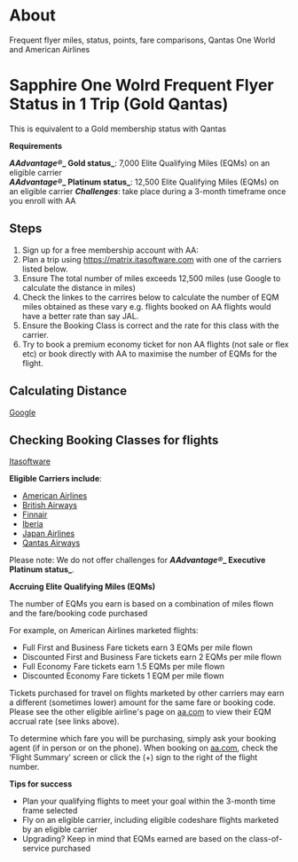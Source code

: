 # About
Frequent flyer miles, status, points, fare comparisons, Qantas One World and American Airlines

# Sapphire One Wolrd Frequent Flyer Status in 1 Trip (Gold Qantas)

This is equivalent to a Gold membership status with Qantas

**Requirements**

**_AAdvantage_****_®_****_ Gold status_**: 7,000 Elite Qualifying Miles (EQMs) on an eligible carrier  
**_AAdvantage_****_®_****_ Platinum status_**: 12,500 Elite Qualifying Miles (EQMs) on an eligible carrier
**_Challenges_**: take place during a 3-month timeframe once you enroll with AA

## Steps

1.  Sign up for a free membership account with AA:
2.  Plan a trip using https://matrix.itasoftware.com with one of the carriers listed below.
3.  Ensure The total number of miles exceeds 12,500 miles (use Google to calculate the distance in miles)
4.  Check the linkes to the carrires below to calculate the number of EQM miles obtained as these vary e.g. flights booked on AA flights would have a better rate than say JAL.
5.  Ensure the Booking Class is correct and the rate for this class with the carrier.  
6.  Try to book a premium economy ticket for non AA flights (not sale or flex etc) or book directly with AA to maximise the number of EQMs for the flight.

## Calculating Distance
[Google](http://www.google.com)

## Checking Booking Classes for flights
[Itasoftware](https://matrix.itasoftware.com)


**Eligible Carriers include**:

*   [American Airlines](http://www.aa.com/i18n/AAdvantage/earnMiles/travel/airlines/american.jsp)
*   [British Airways](http://www.aa.com/i18n/AAdvantage/earnMiles/travel/airlines/british.jsp)
*   [Finnair](http://www.aa.com/i18n/AAdvantage/earnMiles/travel/airlines/finnair.jsp)
*   [Iberia](http://www.aa.com/i18n/AAdvantage/earnMiles/travel/airlines/iberia.jsp)
*   [Japan Airlines](http://www.aa.com/i18n/AAdvantage/earnMiles/travel/airlines/japan.jsp)
*   [Qantas Airways](http://www.aa.com/i18n/AAdvantage/earnMiles/travel/airlines/qantas.jsp)

Please note: We do not offer challenges for **_AAdvantage_****_®_****_ Executive Platinum status_**.

**Accruing Elite Qualifying Miles (EQMs)**

The number of EQMs you earn is based on a combination of miles flown and the fare/booking code purchased

For example, on American Airlines marketed flights:

*   Full First and Business Fare tickets earn 3 EQMs per mile flown
*   Discounted First and Business Fare tickets earn 2 EQMs per mile flown
*   Full Economy Fare tickets earn 1.5 EQMs per mile flown
*   Discounted Economy Fare tickets 1 EQM per mile flown

Tickets purchased for travel on flights marketed by other carriers may earn a different (sometimes lower) amount for the same fare or booking code.  Please see the other eligible airline's page on [aa.com](http://aa.com/) to view their EQM accrual rate (see links above).

To determine which fare you will be purchasing, simply ask your booking agent (if in person or on the phone). When booking on [aa.com](http://aa.com/), check the ‘Flight Summary’ screen or click the (+) sign to the right of the flight number.

**Tips for success**

*   Plan your qualifying flights to meet your goal within the 3-month time frame selected
*   Fly on an eligible carrier, including eligible codeshare flights marketed by an eligible carrier
*   Upgrading? Keep in mind that EQMs earned are based on the class-of-service purchased





